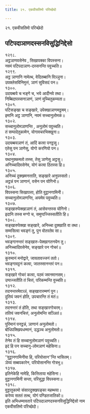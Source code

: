 ```yaml
---
title: २१. एकवीसतिमो परिच्छेदो

---
```

२१. एकवीसतिमो परिच्छेदो  


## पटिपदाञाणदस्सनविसुद्धिनिद्देसो

१२९८.  
अट्ठञाणवसेनेव , सिखापक्का विपस्सना।  
नवमं पटिपदाञाण-दस्सनन्ति पवुच्चति॥  
१२९९.  
अट्ठ ञाणानि नामेत्थ, वेदितब्बानि विञ्ञुना।  
उपक्लेसविनिमुत्तं, ञाणं सुविसदं पन॥  
१३००.  
उदयब्बये च भङ्गे च, भये आदीनवे तथा।  
निब्बिदापस्सनाञाणं, ञाणं मुच्चितुकम्यता॥  
१३०१.  
पटिसङ्खा च सङ्खारे, उपेक्खाञाणमट्ठमम्।  
इमानि अट्ठ ञाणानि, नवमं सच्चानुलोमकं॥  
१३०२.  
सच्चानुलोमञाणन्ति , अनुलोमं पवुच्चति।  
तं सम्पादेतुकामेन, योगावचरभिक्खुना॥  
१३०३.  
उदयब्बयञाणं तं, आदिं कत्वा पनट्ठसु।  
एतेसु पन ञाणेसु, योगो करणियो पन॥  
१३०४.  
यथानुक्कमतो तस्स, तेसु ञाणेसु अट्ठसु।  
अनिच्चादिवसेनेव, योगं कत्वा ठितस्स हि॥  
१३०५.  
अनिच्चं दुक्खमनत्ताति, सङ्खारे अनुपस्सतो।  
अट्ठन्नं पन ञाणानं, वसेन पन योगिनो॥  
१३०६.  
विपस्सना सिखापत्ता, होति वुट्ठानगामिनी।  
सच्चानुलोमञाणन्ति, अयमेव पवुच्चति॥  
१३०७.  
सङ्खारुपेक्खाञाणं तं, आसेवन्तस्स योगिनो।  
इदानि तस्स मग्गो च, समुप्पज्जिस्सतीति हि॥  
१३०८.  
सङ्खारुपेक्खा सङ्खारे, अनिच्चा दुक्खाति वा तथा।  
सम्मसित्वा भवङ्गं तु, पुन वोतरतेव सा॥  
१३०९.  
भवङ्गानन्तरं सङ्खारु-पेक्खागतनयेन तु।  
अनिच्चादिवसेनेव, सङ्खारे पन गोचरं॥  
१३१०.  
कुरुमानं मनोद्वारे, जायतावज्जनं ततो।  
भवङ्गावट्टनं कत्वा, जातस्सानन्तरं पन॥  
१३११.  
सङ्खारे गोचरं कत्वा, पठमं जवनमानसम्।  
उप्पज्जतीति तं चित्तं, परिकम्मन्ति वुच्चति॥  
१३१२.  
तदनन्तरमेवञ्ञं, सङ्खारारम्मणं पुन।  
दुतियं जवनं होति, उपचारन्ति तं मतं॥  
१३१३.  
तदनन्तरं तं होति, तथा सङ्खारगोचरम्।  
ततियं जवनचित्तं, अनुलोमन्ति सञ्ञितं॥  
१३१४.  
पुरिमानं पनट्ठन्नं, ञाणानं अनुलोमतो।  
बोधिपक्खियधम्मानं, उद्धञ्च अनुलोमतो॥  
१३१५.  
तेनेव तं हि सच्चानुलोमञाणं पवुच्चति।  
इदं हि पन सच्चानु-लोमञाणं महेसिना॥  
१३१६.  
‘‘वुट्ठानगामिनीया हि, परियोसान’’न्ति भासितम्।  
ञेय्यं सब्बपकारेन, परियोसानन्ति गोत्रभु॥  
१३१७.  
इतिनेकेहि नामेहि, कित्तिताया महेसिना।  
वुट्ठानगामिनी सन्ता, परिसुद्धा विपस्सना॥  
१३१८.  
वुट्ठातुकामो संसारदुक्खपङ्का महब्भया।  
करेय्य सततं तत्थ, योगं पण्डितजातिको॥  
इति अभिधम्मावतारे पटिपदाञाणदस्सनविसुद्धिनिद्देसो नाम  
एकवीसतिमो परिच्छेदो।  